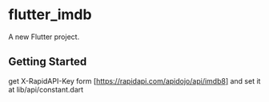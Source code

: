 # flutter_imdb

A new Flutter project.

## Getting Started

get X-RapidAPI-Key form [https://rapidapi.com/apidojo/api/imdb8] and set it at lib/api/constant.dart
